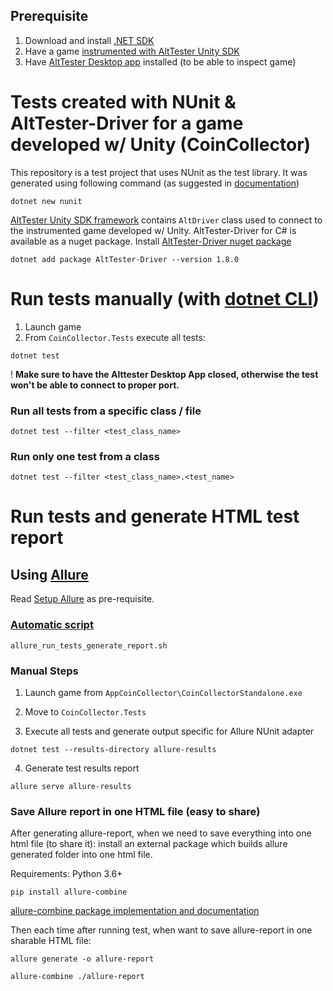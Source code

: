 ## Prerequisite

1. Download and install [.NET SDK](https://dotnet.microsoft.com/en-us/download)
2. Have a game [instrumented with AltTester Unity SDK](https://alttester.com/docs/sdk/pages/get-started.html#instrument-your-game-with-alttester-unity-sdk)
3. Have [AltTester Desktop app](https://alttester.com/alttester/) installed (to be able to inspect game)

# Tests created with NUnit & AltTester-Driver for a game developed w/ Unity (CoinCollector)

This repository is a test project that uses NUnit as the test library. It was generated using following command (as suggested in [documentation](https://learn.microsoft.com/en-us/dotnet/core/testing/unit-testing-with-nunit#creating-the-test-project))

```
dotnet new nunit
```

[AltTester Unity SDK framework](https://alttester.com/docs/sdk/) contains `AltDriver` class used to connect to the instrumented game developed w/ Unity. AltTester-Driver for C# is available as a nuget package. Install [AltTester-Driver nuget package](https://www.nuget.org/packages/AltTester-Driver#versions-body-tab)

```
dotnet add package AltTester-Driver --version 1.8.0
```

# Run tests manually (with [dotnet CLI](https://learn.microsoft.com/en-us/dotnet/core/tools/dotnet-test))

1. Launch game
2. From `CoinCollector.Tests` execute all tests:

```
dotnet test
```

! **Make sure to have the Alttester Desktop App closed, otherwise the test won't be able to connect to proper port.**

### Run all tests from a specific class / file

```
dotnet test --filter <test_class_name>
```

### Run only one test from a class

```
dotnet test --filter <test_class_name>.<test_name>
```

# Run tests and generate HTML test report

## Using [Allure](https://docs.qameta.io/allure-report/)

Read [Setup Allure](setup_allure.md) as pre-requisite.

### [Automatic script](allure_run_tests_generate_report.sh)

```
allure_run_tests_generate_report.sh
```

### Manual Steps

1. Launch game from `AppCoinCollector\CoinCollectorStandalone.exe`

2. Move to `CoinCollector.Tests`

3. Execute all tests and generate output specific for Allure NUnit adapter

```
dotnet test --results-directory allure-results
```

4. Generate test results report

```
allure serve allure-results
```

### Save Allure report in one HTML file (easy to share)

After generating allure-report, when we need to save everything into one html file (to share it): install an external package which builds allure generated folder into one html file.

Requirements: Python 3.6+

```
pip install allure-combine
```

[allure-combine package implementation and documentation](https://github.com/MihanEntalpo/allure-single-html-file)

Then each time after running test, when want to save allure-report in one sharable HTML file:
```
allure generate -o allure-report
```

```
allure-combine ./allure-report
```